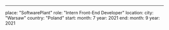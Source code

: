 ---
place: "SoftwarePlant"
role: "Intern Front-End Developer"
location:
  city: "Warsaw"
  country: "Poland"
start:
  month: 7
  year: 2021
end:
  month: 9
  year: 2021